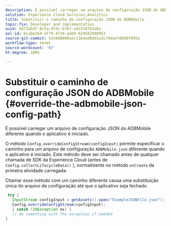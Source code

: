 ```yaml
---
description: É possível carregar um arquivo de configuração JSON do ADBMobile diferente quando o aplicativo é iniciado.
solution: Experience Cloud Services,Analytics
title: Substituir o caminho de configuração JSON do ADBMobile
topic-fix: Developer and implementation
uuid: 6872a5d7-0c5a-4fdc-b7bf-ad1534763a6a
exl-id: 6ca8e264-af79-4734-aeb9-824582980953
source-git-commit: 5434d8809aac11b4ad6dd1a3c74dae7dd98f095a
workflow-type: tm+mt
source-wordcount: '97'
ht-degree: 100%

---
```


# Substituir o caminho de configuração JSON do ADBMobile {#override-the-adbmobile-json-config-path}

É possível carregar um arquivo de configuração JSON do ADBMobile diferente quando o aplicativo é iniciado.

O método `Config.overrideConfigStream(configInput)` permite especificar o caminho para um arquivo de configuração `ADBMobile.json` diferente quando o aplicativo é iniciado. Este método deve ser chamado antes de qualquer chamada de SDK da Experience Cloud (antes de `Config.collectLifecycleData()` ), normalmente no método `onCreate` da primeira atividade carregada.

Chamar esse método com um caminho diferente causa uma substituição única do arquivo de configuração até que o aplicativo seja fechado.

```java
 try { 
   InputStream configInput = getAssets().open("ExampleJSONFile.json"); 
   Config.overrideConfigStream(configInput); 
   } catch (IOException ex) { 
   // do something with the exception if needed 
}
```
